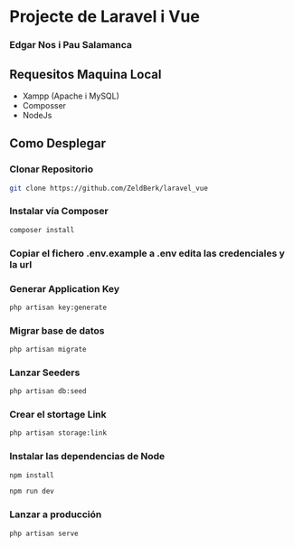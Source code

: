 # Projecte de Laravel i Vue
### Edgar Nos i Pau Salamanca

## Requesitos Maquina Local
- Xampp (Apache i MySQL)
- Composser
- NodeJs

## Como Desplegar
### Clonar Repositorio 

```bash
git clone https://github.com/ZeldBerk/laravel_vue
```

### Instalar vía Composer

```bash
composer install
```

### Copiar el fichero .env.example  a .env edita las credenciales y la url


### Generar Application Key

```bash
php artisan key:generate
```

### Migrar base de datos

```bash
php artisan migrate
```

### Lanzar Seeders

```bash
php artisan db:seed
```

### Crear el stortage Link

```bash
php artisan storage:link
```

### Instalar las dependencias de Node

```bash
npm install

npm run dev
```
### Lanzar a producción

```bash
php artisan serve
```
